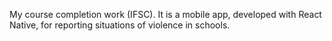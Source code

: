 My course completion work (IFSC). It is a mobile app, developed with React Native, for reporting situations of violence in schools.

